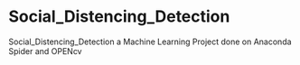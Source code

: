 # Social_Distencing_Detection
Social_Distencing_Detection a Machine Learning Project done on Anaconda Spider and OPENcv
